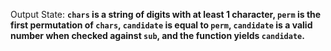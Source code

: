 Output State: **`chars` is a string of digits with at least 1 character, `perm` is the first permutation of `chars`, `candidate` is equal to `perm`, `candidate` is a valid number when checked against `sub`, and the function yields `candidate`.**